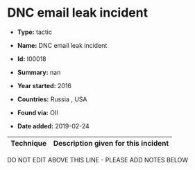 # DNC email leak incident

* **Type:** tactic

* **Name:** DNC email leak incident

* **Id:** I00018

* **Summary:** nan

* **Year started:** 2016

* **Countries:** Russia , USA

* **Found via:** OII

* **Date added:** 2019-02-24
 

| Technique | Description given for this incident |
| --------- | ------------------------- |


DO NOT EDIT ABOVE THIS LINE - PLEASE ADD NOTES BELOW